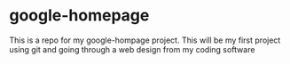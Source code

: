 # google-homepage
This is a repo for my google-hompage project. This will be my first project using git and going through a web design from my coding software
